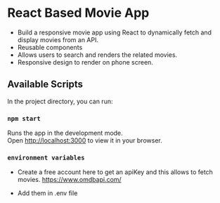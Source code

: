 # React Based Movie App

- Build a responsive movie app using React to dynamically fetch and display movies from an API.
- Reusable components
- Allows users to search and renders the related movies.
- Responsive design to render on phone screen.

## Available Scripts

In the project directory, you can run:

### `npm start`

Runs the app in the development mode.\
Open [http://localhost:3000](http://localhost:3000) to view it in your browser.

### `environment variables`

- Create a free account here to get an apiKey and this allows to fetch movies.
https://www.omdbapi.com/

- Add them in .env file






